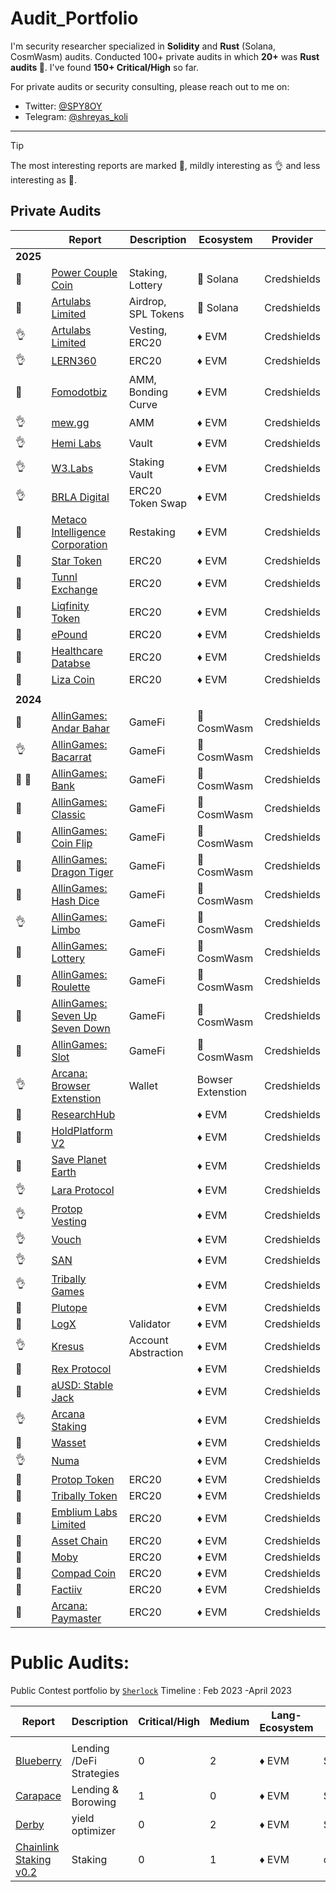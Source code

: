 # Audit_Portfolio
I'm security researcher specialized in **Solidity** and **Rust** (Solana, CosmWasm) audits. Conducted 100+ private audits in which **20+** was **Rust audits 🦀**. I've found **150+ Critical/High** so far.

For private audits or security consulting, please reach out to me on:

- Twitter: [@SPY8OY](https://x.com/SPY8OY)
- Telegram: [@shreyas_koli](https://t.me/shreyas_koli)

---

> [!TIP]
> The most interesting reports are marked 💎,
> mildly interesting as 👌 and
> less interesting as 📰. <br>

## Private Audits

|  | Report | Description | Ecosystem | Provider |
| --- | --- | --- | --- | --- |
| **2025** |  |  |  |  |
| 💎 | [Power Couple Coin](https://github.com/Credshields/audit-reports/blob/master/Lottery_Contracts_Final_Audit_Report.pdf) | Staking, Lottery | 🦀 Solana | Credshields |
| 💎 | [Artulabs Limited](https://github.com/Credshields/audit-reports/blob/master/Artu_Rust_Final_Audit_Report.pdf) | Airdrop, SPL Tokens | 🦀 Solana | Credshields |
| 👌 | [Artulabs Limited](https://github.com/Credshields/audit-reports/blob/master/Artu_Solidity_Final_Audit_Report.pdf) | Vesting, ERC20 | ♦ EVM | Credshields |
| 👌 | [LERN360](https://github.com/Credshields/audit-reports/blob/master/LERNToken_Final_Audit_Report.pdf) | ERC20 | ♦ EVM | Credshields |
| 💎 | [Fomodotbiz](https://github.com/Credshields/audit-reports/blob/master/Fomodotbiz_Final_Audit_Report.pdf) | AMM, Bonding Curve | ♦ EVM | Credshields |
| 👌 | [mew.gg](https://github.com/Credshields/audit-reports/blob/master/mew.gg_Contracts_Final_Audit_Report.pdf) | AMM | ♦ EVM | Credshields |
| 👌 | [Hemi Labs](https://github.com/Credshields/audit-reports/blob/master/Hemi_Labs_Final_Audit_Report.pdf) | Vault | ♦ EVM | Credshields |
| 👌 | [W3.Labs](https://github.com/Credshields/audit-reports/blob/master/W3.labs_Final_Audit_Report.pdf) | Staking Vault | ♦ EVM | Credshields |
| 👌 | [BRLA Digital](https://github.com/Credshields/audit-reports/blob/master/BRLA_Final_Audit_Report.pdf) | ERC20 Token Swap | ♦ EVM | Credshields |
| 💎 | [Metaco Intelligence Corporation](http://github.com/Credshields/audit-reports/blob/master/Zoth_Final_Audit_Report.pdf) | Restaking | ♦ EVM | Credshields |
| 📰 | [Star Token](https://github.com/Credshields/audit-reports/blob/master/Star_FSTR_Token_Final_Audit_Report.pdf) | ERC20 | ♦ EVM | Credshields |
| 📰 | [Tunnl Exchange](https://github.com/Credshields/audit-reports/blob/master/TUNToken_Final_Audit_Report.pdf) | ERC20 | ♦ EVM | Credshields |
| 📰 | [Liqfinity Token](https://github.com/Credshields/audit-reports/blob/master/Liqfinity_Token_Final_Audit_Report.pdf) | ERC20 | ♦ EVM | Credshields |
| 📰 | [ePound](https://github.com/Credshields/audit-reports/blob/master/ePound_Final_Audit_Report.pdf) | ERC20 | ♦ EVM | Credshields |
| 📰 | [Healthcare Databse](https://github.com/Credshields/audit-reports/blob/master/HealthCareDatabase_Final_Audit_Report.pdf) | ERC20 | ♦ EVM | Credshields |
| 📰 | [Liza Coin](https://github.com/Credshields/audit-reports/blob/master/Liza_Coin_Final_Audit_Report.pdf) | ERC20 | ♦ EVM | Credshields |
|  |  |  |  |  |
| **2024** |  |  |  |  |
| 📰 | [AllinGames: Andar Bahar](https://github.com/Credshields/audit-reports/blob/master/AllInGames_Andar_Bahar_Final_Audit_Report.pdf) | GameFi | 🦀 CosmWasm | Credshields |
| 👌 | [AllinGames: Bacarrat](https://github.com/Credshields/audit-reports/blob/master/AllInGames_Baccarat_Final_Audit_Report.pdf) | GameFi | 🦀 CosmWasm | Credshields |
| 💎 💎 | [AllinGames: Bank](https://github.com/Credshields/audit-reports/blob/master/AllInGames_Bank_Final_Audit_Report.pdf) | GameFi | 🦀 CosmWasm | Credshields |
| 💎 | [AllinGames: Classic](https://github.com/Credshields/audit-reports/blob/master/AllInGames_Classic_Dice_Final_Audit_Report.pdf) | GameFi | 🦀 CosmWasm | Credshields |
| 💎 | [AllinGames: Coin Flip](https://github.com/Credshields/audit-reports/blob/master/AllInGames_Coin_Flip_Final_Audit_Report.pdf) | GameFi | 🦀 CosmWasm | Credshields |
| 📰 | [AllinGames: Dragon Tiger](https://github.com/Credshields/audit-reports/blob/master/AllInGames_Dragon_Tiger_Final_Audit_Report.pdf) | GameFi | 🦀 CosmWasm | Credshields |
| 💎 | [AllinGames: Hash Dice](https://github.com/Credshields/audit-reports/blob/master/AllInGames_Hash_Dice_Final_Audit_Report.pdf) | GameFi | 🦀 CosmWasm | Credshields |
| 👌 | [AllinGames: Limbo](https://github.com/Credshields/audit-reports/blob/master/AllInGames_Limbo_Final_Audit_Report.pdf) | GameFi | 🦀 CosmWasm | Credshields |
| 💎 | [AllinGames: Lottery](https://github.com/Credshields/audit-reports/blob/master/AllInGames_Roulette_Final_Audit_Report.pdf) | GameFi | 🦀 CosmWasm | Credshields |
| 📰 | [AllinGames: Roulette](https://github.com/Credshields/audit-reports/blob/master/AllInGames_Roulette_Final_Audit_Report.pdf) | GameFi | 🦀 CosmWasm | Credshields |
| 📰 | [AllinGames: Seven Up Seven Down](https://github.com/Credshields/audit-reports/blob/master/AllInGames_Seven_Up_Seven_Down_Final_Audit_Report.pdf) | GameFi | 🦀 CosmWasm | Credshields |
| 📰 | [AllinGames: Slot](https://github.com/Credshields/audit-reports/blob/master/AllInGames_Slots_Final_Audit_Report.pdf) | GameFi | 🦀 CosmWasm | Credshields |
| 👌 | [Arcana: Browser Extenstion](https://github.com/Credshields/audit-reports/blob/master/Arcana_Wallet_Final_Audit_Report.pdf) | Wallet | Bowser Extenstion | Credshields |
| 📰 | [ResearchHub](https://github.com/Credshields/audit-reports/blob/master/ResearchHub_SmartContract_Final_Audit_Report.pdf) |  | ♦ EVM | Credshields |
| 📰 | [HoldPlatform V2](https://github.com/Credshields/audit-reports/blob/master/HoldPlatform_Final_Audit_Report.pdf) |  | ♦ EVM | Credshields |
| 💎 | [Save Planet Earth](https://github.com/Credshields/audit-reports/blob/master/SPE_Smart_Contract_Final_Audit_Report.pdf) |  | ♦ EVM | Credshields |
| 👌 | [Lara Protocol](https://github.com/Credshields/audit-reports/blob/master/Lara_Liquid_Staking_Final_Audit_Report.pdf) |  | ♦ EVM | Credshields |
| 👌 | [Protop Vesting](https://github.com/Credshields/audit-reports/blob/master/Protop_Vesting_Contracts_Final_Report.pdf) |  | ♦ EVM | Credshields |
| 👌 | [Vouch](https://github.com/Credshields/audit-reports/blob/master/Vouch_Contract_Final_Audit_Report.pdf) |  | ♦ EVM | Credshields |
| 👌 | [SAN](https://github.com/Credshields/audit-reports/blob/master/SAN_Final_Report.pdf) |  | ♦ EVM | Credshields |
| 👌 | [Tribally Games](https://github.com/Credshields/audit-reports/blob/master/Tribally_Games_Final_Report.pdf) |  | ♦ EVM | Credshields |
| 💎 | [Plutope](https://github.com/Credshields/audit-reports/blob/master/Plutope_Final_Audit_Report.pdf) |  | ♦ EVM | Credshields |
| 💎 | [LogX](https://github.com/Credshields/audit-reports/blob/master/LogX_Token_Final_Report.pdf) | Validator | ♦ EVM | Credshields |
| 👌 | [Kresus](https://github.com/Credshields/audit-reports/blob/master/Kresus_Final_Audit_Report.pdf) | Account Abstraction | ♦ EVM | Credshields |
| 💎 | [Rex Protocol](https://github.com/Credshields/audit-reports/blob/master/Rex_Exchange_Final_Audit_Report.pdf) |  | ♦ EVM | Credshields |
| 💎 | [aUSD: Stable Jack](https://github.com/Credshields/audit-reports/blob/master/aUSD_SC_Final_Audit_Report.pdf) |  | ♦ EVM | Credshields |
| 👌 | [Arcana Staking](https://github.com/Credshields/audit-reports/blob/master/Arcana_Staking_Contract_Final_Audit_Report.pdf) |  | ♦ EVM | Credshields |
| 💎 | [Wasset](https://github.com/Credshields/audit-reports/blob/master/Wasset_Final_Audit_Report.pdf) |  | ♦ EVM | Credshields |
| 👌 | [Numa](https://github.com/Credshields/audit-reports/blob/master/Numa_Final_Audit_Report.pdf) |  | ♦ EVM | Credshields |
| 📰 | [Protop Token](https://github.com/Credshields/audit-reports/blob/master/Protop_Token_Contract_Final%20Report.pdf) | ERC20 | ♦ EVM | Credshields |
| 📰 | [Tribally Token](https://github.com/Credshields/audit-reports/blob/master/Tribal_Token_Final_Report.pdf) | ERC20 | ♦ EVM | Credshields |
| 📰 | [Emblium Labs Limited](https://github.com/Credshields/audit-reports/blob/master/Kaku_SmartContract_Final_Report.pdf) | ERC20 | ♦ EVM | Credshields |
| 📰 | [Asset Chain](https://github.com/Credshields/audit-reports/blob/master/Asset_Chain_Final_Audit_Report.pdf) | ERC20 | ♦ EVM | Credshields |
| 📰 | [Moby](https://github.com/Credshields/audit-reports/blob/master/Moby_Smart_Contract_Final_Report.pdf) | ERC20 | ♦ EVM | Credshields |
| 📰 | [Compad Coin](https://github.com/Credshields/audit-reports/blob/master/Compad_Coin_Final_Audit_Report.pdf) | ERC20 | ♦ EVM | Credshields |
| 📰 | [Factiiv](https://github.com/Credshields/audit-reports/blob/master/Factiiv_Token_Final_Audit_Report.pdf) | ERC20 | ♦ EVM | Credshields |
| 📰 | [Arcana: Paymaster](https://github.com/Credshields/audit-reports/blob/master/Arcana_PayMaster_Final_Report.pdf) | ERC20 | ♦ EVM | Credshields |

# **Public Audits:**

Public Contest portfolio by [`Sherlock`](https://audits.sherlock.xyz/watson/SPYBOY)  Timeline : Feb 2023 -April 2023

| Report | Description | Critical/High | Medium | Lang-Ecosystem | Platform |
| --- | --- | --- | --- | --- | --- |
|  |  |  |  |  |  |
| [Blueberry](https://audits.sherlock.xyz/contests/41/report) | Lending /DeFi Strategies | 0 | 2 | ♦ EVM | Sherlock |
| [Carapace](https://github.com/sherlock-audit/2023-02-carapace-judging/issues) | Lending & Borowing | 1 | 0 | ♦ EVM | Sherlock |
| [Derby](https://github.com/sherlock-audit/2023-01-derby-judging/issues) | yield optimizer | 0 | 2 | ♦ EVM | Sherlock |
| [Chainlink Staking v0.2](https://code4rena.com/audits/2023-08-chainlink-staking-v02) | Staking | 0 | 1 | ♦ EVM | code4rena |